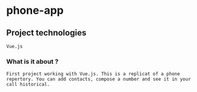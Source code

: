 # phone-app

## Project technologies
```
Vue.js

```

### What is it about ?
```
First project working with Vue.js. This is a replicat of a phone repertory. You can add contacts, compose a number and see it in your call historical.
```

